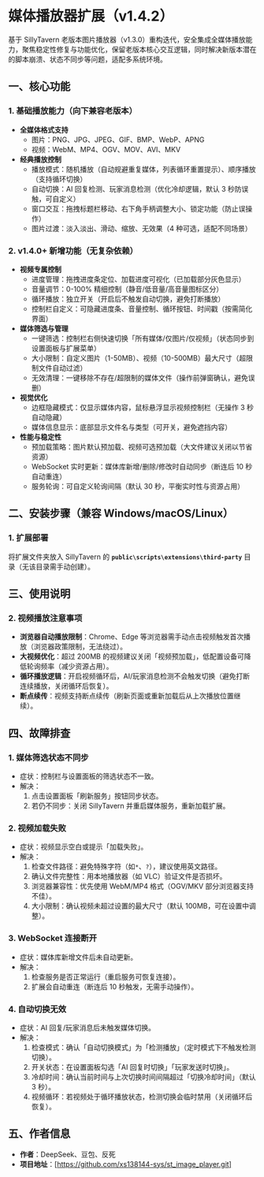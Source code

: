 # 媒体播放器扩展（v1.4.2）

基于 SillyTavern 老版本图片播放器（v1.3.0）重构迭代，安全集成全媒体播放能力，聚焦稳定性修复与功能优化，保留老版本核心交互逻辑，同时解决新版本潜在的脚本崩溃、状态不同步等问题，适配多系统环境。

## 一、核心功能

### 1. 基础播放能力（向下兼容老版本）

- **全媒体格式支持**
  - 图片：PNG、JPG、JPEG、GIF、BMP、WebP、APNG
  - 视频：WebM、MP4、OGV、MOV、AVI、MKV
- **经典播放控制**
  - 播放模式：随机播放（自动规避重复媒体，列表循环重置提示）、顺序播放（支持循环切换）
  - 自动切换：AI 回复检测、玩家消息检测（优化冷却逻辑，默认 3 秒防误触，可自定义）
  - 窗口交互：拖拽标题栏移动、右下角手柄调整大小、锁定功能（防止误操作）
  - 图片过渡：淡入淡出、滑动、缩放、无效果（4 种可选，适配不同场景）

### 2. v1.4.0+ 新增功能（无复杂依赖）

- **视频专属控制**
  - 进度管理：拖拽进度条定位、加载进度可视化（已加载部分灰色显示）
  - 音量调节：0-100% 精细控制（静音/低音量/高音量图标区分）
  - 循环播放：独立开关（开启后不触发自动切换，避免打断播放）
  - 控制栏自定义：可隐藏进度条、音量控制、循环按钮、时间戳（按需简化界面）
- **媒体筛选与管理**
  - 一键筛选：控制栏右侧快速切换「所有媒体/仅图片/仅视频」（状态同步到设置面板与扩展菜单）
  - 大小限制：自定义图片（1-50MB）、视频（10-500MB）最大尺寸（超限制文件自动过滤）
  - 无效清理：一键移除不存在/超限制的媒体文件（操作前弹窗确认，避免误删）
- **视觉优化**
  - 边框隐藏模式：仅显示媒体内容，鼠标悬浮显示视频控制栏（无操作 3 秒自动隐藏）
  - 媒体信息显示：底部显示文件名与类型（可开关，避免遮挡内容）
- **性能与稳定性**
  - 预加载策略：图片默认预加载、视频可选预加载（大文件建议关闭以节省资源）
  - WebSocket 实时更新：媒体库新增/删除/修改时自动同步（断连后 10 秒自动重连）
  - 服务轮询：可自定义轮询间隔（默认 30 秒，平衡实时性与资源占用）

## 二、安装步骤（兼容 Windows/macOS/Linux）

### 1. 扩展部署

将扩展文件夹放入 SillyTavern 的 **`public\scripts\extensions\third-party`** 目录（无该目录需手动创建）。

## 三、使用说明

### 2. 视频播放注意事项

- **浏览器自动播放限制**：Chrome、Edge 等浏览器需手动点击视频触发首次播放（浏览器政策限制，无法绕过）。
- **大视频优化**：超过 200MB 的视频建议关闭「视频预加载」，低配置设备可降低轮询频率（减少资源占用）。
- **循环播放逻辑**：开启视频循环后，AI/玩家消息检测不会触发切换（避免打断连续播放，关闭循环后恢复）。
- **断点续传**：视频支持断点续传（刷新页面或重新加载后从上次播放位置继续）。

## 四、故障排查

### 1. 媒体筛选状态不同步

- 症状：控制栏与设置面板的筛选状态不一致。
- 解决：
  1. 点击设置面板「刷新服务」按钮同步状态。
  2. 若仍不同步：关闭 SillyTavern 并重启媒体服务，重新加载扩展。

### 2. 视频加载失败

- 症状：视频显示空白或提示「加载失败」。
- 解决：
  1. 检查文件路径：避免特殊字符（如`*`、`?`），建议使用英文路径。
  2. 确认文件完整性：用本地播放器（如 VLC）验证文件是否损坏。
  3. 浏览器兼容性：优先使用 WebM/MP4 格式（OGV/MKV 部分浏览器支持不佳）。
  4. 大小限制：确认视频未超过设置的最大尺寸（默认 100MB，可在设置中调整）。

### 3. WebSocket 连接断开

- 症状：媒体库新增文件后未自动更新。
- 解决：
  1. 检查服务是否正常运行（重启服务可恢复连接）。
  2. 扩展会自动重连（断连后 10 秒触发，无需手动操作）。

### 4. 自动切换无效

- 症状：AI 回复/玩家消息后未触发媒体切换。
- 解决：
  1. 检查模式：确认「自动切换模式」为「检测播放」（定时模式下不触发检测切换）。
  2. 开关状态：在设置面板勾选「AI 回复时切换」「玩家发送时切换」。
  3. 冷却时间：确认当前时间与上次切换时间间隔超过「切换冷却时间」（默认 3 秒）。
  4. 视频循环：若视频处于循环播放状态，检测切换会临时禁用（关闭循环后恢复）。

## 五、作者信息

- **作者**：DeepSeek、豆包、反死
- **项目地址**：[https://github.com/xs138144-sys/st_image_player.git]
